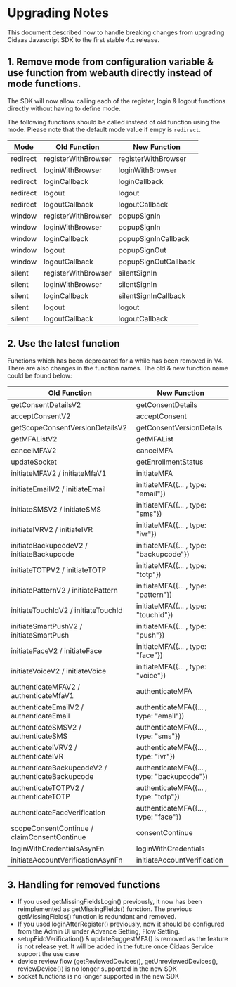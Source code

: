 # Upgrading Notes
This document described how to handle breaking changes from upgrading Cidaas Javascript SDK to the first stable 4.x release.

## 1. Remove mode from configuration variable & use function from webauth directly instead of mode functions.

The SDK will now allow calling each of the register, login & logout functions directly without having to define mode. 

The following functions should be called instead of old function using the mode. Please note that the default mode value if empy is `redirect`.

| Mode     | Old Function        | New Function         |
|----------|---------------------|----------------------|
| redirect | registerWithBrowser | registerWithBrowser  |
| redirect | loginWithBrowser    | loginWithBrowser     |
| redirect | loginCallback       | loginCallback        |
| redirect | logout              | logout               |
| redirect | logoutCallback      | logoutCallback       |
| window   | registerWithBrowser | popupSignIn          |
| window   | loginWithBrowser    | popupSignIn          |
| window   | loginCallback       | popupSignInCallback  |
| window   | logout              | popupSignOut         |
| window   | logoutCallback      | popupSignOutCallback |
| silent   | registerWithBrowser | silentSignIn         |
| silent   | loginWithBrowser    | silentSignIn         |
| silent   | loginCallback       | silentSignInCallback |
| silent   | logout              | logout               |
| silent   | logoutCallback      | logoutCallback       |

## 2. Use the latest function

Functions which has been deprecated for a while has been removed in V4. There are also changes in the function names. The old & new function name could be found below:

| Old Function                                      | New Function                                |
|---------------------------------------------------|---------------------------------------------|
| getConsentDetailsV2                               | getConsentDetails                           |
| acceptConsentV2                                   | acceptConsent                               |
| getScopeConsentVersionDetailsV2                   | getConsentVersionDetails               |
| getMFAListV2                                      | getMFAList                                  |
| cancelMFAV2                                       | cancelMFA                                   |
| updateSocket                                      | getEnrollmentStatus                                |
| initiateMFAV2 / initiateMfaV1                     | initiateMFA                                 |
| initiateEmailV2 / initiateEmail                   | initiateMFA({... , type: "email"})          |
| initiateSMSV2 / initiateSMS                       | initiateMFA({... , type: "sms"})            |
| initiateIVRV2 / initiateIVR                       | initiateMFA({... , type: "ivr"})            |
| initiateBackupcodeV2 / initiateBackupcode         | initiateMFA({... , type: "backupcode"})     |
| initiateTOTPV2 / initiateTOTP                     | initiateMFA({... , type: "totp"})           |
| initiatePatternV2 / initiatePattern               | initiateMFA({... , type: "pattern"})        |
| initiateTouchIdV2 / initiateTouchId               | initiateMFA({... , type: "touchid"})        |
| initiateSmartPushV2 / initiateSmartPush           | initiateMFA({... , type: "push"})           |
| initiateFaceV2 / initiateFace                     | initiateMFA({... , type: "face"})           |
| initiateVoiceV2 / initiateVoice                   | initiateMFA({... , type: "voice"})          |
| authenticateMFAV2 / authenticateMfaV1             | authenticateMFA                             |
| authenticateEmailV2 / authenticateEmail           | authenticateMFA({... , type: "email"})      |
| authenticateSMSV2 / authenticateSMS               | authenticateMFA({... , type: "sms"})        |
| authenticateIVRV2 / authenticateIVR               | authenticateMFA({... , type: "ivr"})        |
| authenticateBackupcodeV2 / authenticateBackupcode | authenticateMFA({... , type: "backupcode"}) |
| authenticateTOTPV2 / authenticateTOTP             | authenticateMFA({... , type: "totp"})       |
| authenticateFaceVerification            | authenticateMFA({... , type: "face"})       |
| scopeConsentContinue / claimConsentContinue   | consentContinue       |
| loginWithCredentialsAsynFn  | loginWithCredentials       |
| initiateAccountVerificationAsynFn   | initiateAccountVerification       |

## 3. Handling for removed functions

* If you used getMissingFieldsLogin() previously, it now has been reimplemented as getMissingFields() function. The previous getMissingFields() function is redundant and removed.
* If you used loginAfterRegister() previously, now it should be configured from the Admin UI under Advance Setting, Flow Setting.
* setupFidoVerification() & updateSuggestMFA() is removed as the feature is not release yet. It will be added in the future once Cidaas Service support the use case
* device review flow (getReviewedDevices(), getUnreviewedDevices(), reviewDevice()) is no longer supported in the new SDK
* socket functions is no longer supported in the new SDK